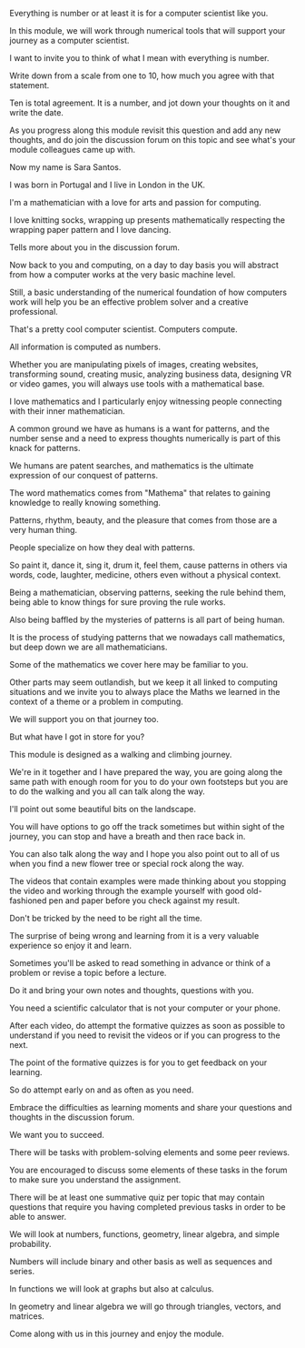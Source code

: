 Everything is number or at least it is for a computer scientist like you.

In this module, we will work through numerical tools that will support your journey as a computer scientist.

I want to invite you to think of what I mean with everything is number.

Write down from a scale from one to 10, how much you agree with that statement.

Ten is total agreement. It is a number, and jot down your thoughts on it and write the date.

As you progress along this module revisit this question and add any new thoughts, and do join the discussion forum on this topic and see what's your module colleagues came up with.

Now my name is Sara Santos.

I was born in Portugal and I live in London in the UK.

I'm a mathematician with a love for arts and passion for computing.

I love knitting socks, wrapping up presents mathematically respecting the wrapping paper pattern and I love dancing.

Tells more about you in the discussion forum.

Now back to you and computing, on a day to day basis you will abstract from how a computer works at the very basic machine level.

Still, a basic understanding of the numerical foundation of how computers work will help you be an effective problem solver and a creative professional.

That's a pretty cool computer scientist. Computers compute.

All information is computed as numbers.

Whether you are manipulating pixels of images, creating websites, transforming sound, creating music, analyzing business data, designing VR or video games, you will always use tools with a mathematical base.

I love mathematics and I particularly enjoy witnessing people connecting with their inner mathematician.

A common ground we have as humans is a want for patterns, and the number sense and a need to express thoughts numerically is part of this knack for patterns.

We humans are patent searches, and mathematics is the ultimate expression of our conquest of patterns.

The word mathematics comes from "Mathema" that relates to gaining knowledge to really knowing something.

Patterns, rhythm, beauty, and the pleasure that comes from those are a very human thing.

People specialize on how they deal with patterns.

So paint it, dance it, sing it, drum it, feel them, cause patterns in others via words, code, laughter, medicine, others even without a physical context.

Being a mathematician, observing patterns, seeking the rule behind them, being able to know things for sure proving the rule works.

Also being baffled by the mysteries of patterns is all part of being human.

It is the process of studying patterns that we nowadays call mathematics, but deep down we are all mathematicians.

Some of the mathematics we cover here may be familiar to you.

Other parts may seem outlandish, but we keep it all linked to computing situations and we invite you to always place the Maths we learned in the context of a theme or a problem in computing.

We will support you on that journey too.

But what have I got in store for you?

This module is designed as a walking and climbing journey.

We're in it together and I have prepared the way, you are going along the same path with enough room for you to do your own footsteps but you are to do the walking and you all can talk along the way.

I'll point out some beautiful bits on the landscape.

You will have options to go off the track sometimes but within sight of the journey, you can stop and have a breath and then race back in.

You can also talk along the way and I hope you also point out to all of us when you find a new flower tree or special rock along the way.

The videos that contain examples were made thinking about you stopping the video and working through the example yourself with good old-fashioned pen and paper before you check against my result.

Don't be tricked by the need to be right all the time.

The surprise of being wrong and learning from it is a very valuable experience so enjoy it and learn.

Sometimes you'll be asked to read something in advance or think of a problem or revise a topic before a lecture.

Do it and bring your own notes and thoughts, questions with you.

You need a scientific calculator that is not your computer or your phone.

After each video, do attempt the formative quizzes as soon as possible to understand if you need to revisit the videos or if you can progress to the next.

The point of the formative quizzes is for you to get feedback on your learning.

So do attempt early on and as often as you need.

Embrace the difficulties as learning moments and share your questions and thoughts in the discussion forum.

We want you to succeed.

There will be tasks with problem-solving elements and some peer reviews.

You are encouraged to discuss some elements of these tasks in the forum to make sure you understand the assignment.

There will be at least one summative quiz per topic that may contain questions that require you having completed previous tasks in order to be able to answer.

We will look at numbers, functions, geometry, linear algebra, and simple probability.

Numbers will include binary and other basis as well as sequences and series.

In functions we will look at graphs but also at calculus.

In geometry and linear algebra we will go through triangles, vectors, and matrices.

Come along with us in this journey and enjoy the module.
